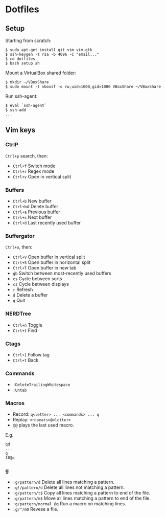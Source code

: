 # Dotfiles

## Setup

Starting from scratch:
```
$ sudo apt-get install git vim vim-gtk
$ ssh-keygen -t rsa -b 4096 -C "email..."
$ cd dotfiles
$ bash setup.sh
```

Mount a VirtualBox shared folder:
```
$ mkdir ~/VBoxShare
$ sudo mount -t vboxsf -o rw,uid=1000,gid=1000 VBoxShare ~/VBoxShare
```

Run ssh-agent:
```
$ eval `ssh-agent`
$ ssh-add
...
```

## Vim keys

### CtrlP

`Ctrl+p` search, then:
- `Ctrl+f` Switch mode
- `Ctrl+r` Regex mode
- `Ctrl+v` Open in vertical split

### Buffers

- `Ctrl+b`    New buffer
- `Ctrl+b`d   Delete buffer
- `Ctrl+a`    Previous buffer
- `Ctrl+s`    Next buffer
- `Ctrl+d`    Last recently used buffer

### Buffergator

`Ctrl+o`, then:
- `Ctrl+V` Open buffer in vertical split
- `Ctrl+S` Open buffer in horizontal split
- `Ctrl+T` Open buffer in new tab
- `gb`     Switch between most-recently used buffers
- `cs`     Cycle between sorts
- `cs`     Cycle between displays
- `r`      Refresh
- `d`      Delete a buffer
- `q`      Quit

### NERDTree

- `Ctrl+n`    Toggle
- `Ctrl+f`    Find

### Ctags

- `Ctrl+[`    Follow tag
- `Ctrl+t`    Back

### Commands

- `:DeleteTrailingWhitespace`
- `:Untab`

### Macros

- Record: `q<letter> ... <commands> ... q`
- Replay: `<repeats>@<letter>`
- `@@` plays the last used macro.

E.g.
```
qd
...
q
10@q
```

### g

- `:g/pattern/d`         Delete all lines matching a pattern.
- `:g!/pattern/d`        Delete all lines not matching a pattern.
- `:g/pattern/t$`        Copy all lines matching a pattern to end of the file.
- `:g/pattern/m$`        Move all lines matching a pattern to end of the file.
- `:g/pattern/normal @q` Run a macro on matching lines.
- `:g/^/m0`              Revese a file.
